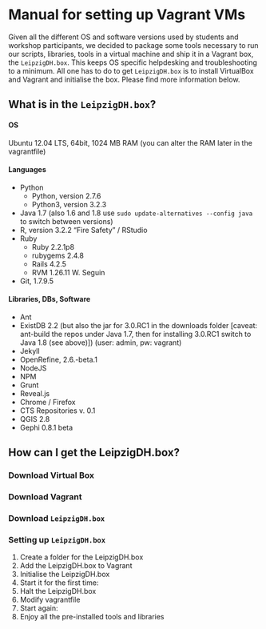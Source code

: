 # Manual for setting up Vagrant VMs 

Given all the different OS and software versions used by students and workshop participants, we decided to package some tools necessary to run our scripts, libraries, tools in a virtual machine and ship it in a Vagrant box, the `LeipzigDH.box`. This keeps OS specific helpdesking and troubleshooting to a minimum. All one has to do to get `LeipzigDH.box` is to install VirtualBox and Vagrant and initialise the box. Please find more information below.

## What is in the `LeipzigDH.box`?

#### OS

Ubuntu 12.04 LTS, 64bit, 1024 MB RAM (you can alter the RAM later in the vagrantfile)

#### Languages

- Python
  - Python, version 2.7.6
  - Python3, version 3.2.3
- Java 1.7 (also 1.6 and 1.8 use `sudo update-alternatives --config java` to switch between versions)
- R, version 3.2.2 “Fire Safety” / RStudio
- Ruby
  - Ruby 2.2.1p8
  - rubygems 2.4.8
  - Rails 4.2.5
  - RVM 1.26.11 W. Seguin
- Git, 1.7.9.5

#### Libraries, DBs, Software

- Ant
- ExistDB 2.2 (but also the jar for 3.0.RC1 in the downloads folder [caveat: ant-build the repos under Java 1.7, then for installing 3.0.RC1 switch to Java 1.8 (see above)]) (user: admin, pw: vagrant)
- Jekyll
- OpenRefine, 2.6.-beta.1
- NodeJS
- NPM
- Grunt
- Reveal.js
- Chrome / Firefox
- CTS Repositories v. 0.1
- QGIS 2.8
- Gephi 0.8.1 beta

## How can I get the LeipzigDH.box?

### Download Virtual Box

### Download Vagrant

### Download `LeipzigDH.box`

### Setting up `LeipzigDH.box`

1. Create a folder for the LeipzigDH.box
2. Add the LeipzigDH.box to Vagrant
3. Initialise the LeipzigDH.box
4. Start it for the first time:
5. Halt the LeipzigDH.box
6. Modify vagrantfile
7. Start again:
8. Enjoy all the pre-installed tools and libraries


